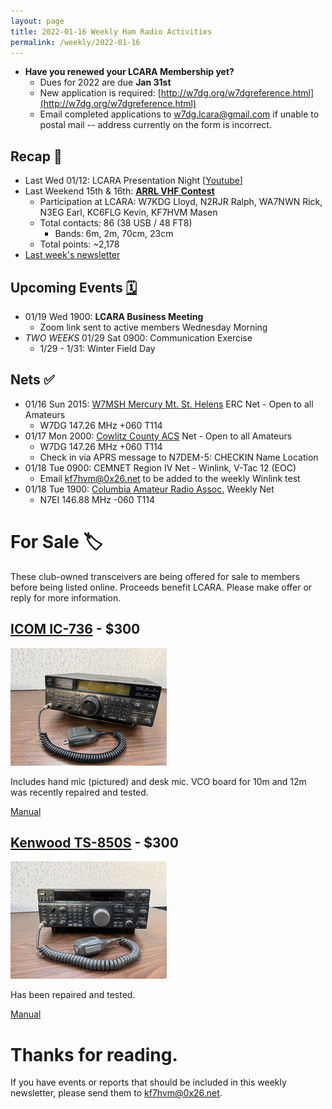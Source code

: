 ```yaml
---
layout: page
title: 2022-01-16 Weekly Ham Radio Activities
permalink: /weekly/2022-01-16
---
```


* **Have you renewed your LCARA Membership yet?**
  * Dues for 2022 are due **Jan 31st**
  * New application is required: [http://w7dg.org/w7dgreference.html](http://w7dg.org/w7dgreference.html)
  * Email completed applications to [w7dg.lcara@gmail.com](mailto:w7dg.lcara@gmail.com) if unable to postal mail -- address currently on the form is incorrect.

## Recap 🔁

- Last Wed 01/12: LCARA Presentation Night [[Youtube](https://www.youtube.com/watch?v=AonilN0h2xA)]
- Last Weekend 15th & 16th: **[ARRL VHF Contest](http://www.arrl.org/january-vhf)**
  - Participation at LCARA: W7KDG Lloyd, N2RJR Ralph, WA7NWN Rick, N3EG Earl, KC6FLG Kevin, KF7HVM Masen
  - Total contacts: 86 (38 USB / 48 FT8)
    - Bands: 6m, 2m, 70cm, 23cm
  - Total points: ~2,178
- [Last week's newsletter](/weekly/2022-01-09)

## Upcoming Events [🗓](/calendar)

- 01/19 Wed 1900: **LCARA Business Meeting**
  - Zoom link sent to active members Wednesday Morning
- _TWO WEEKS_ 01/29 Sat 0900: Communication Exercise
  - 1/29 - 1/31: Winter Field Day

## Nets ✅

- 01/16 Sun 2015: [W7MSH Mercury Mt. St. Helens](https://www.w7msh.org) ERC Net - Open to all Amateurs
  - W7DG 147.26 MHz +060 T114
- 01/17 Mon 2000: [Cowlitz County ACS](http://cowlitzradio.org/) Net - Open to all Amateurs
  - W7DG 147.26 MHz +060 T114
  - Check in via APRS message to N7DEM-5: CHECKIN Name Location
- 01/18 Tue 0900: CEMNET Region IV Net - Winlink, V-Tac 12 (EOC)
  - Email kf7hvm@0x26.net to be added to the weekly Winlink test
- 01/18 Tue 1900: [Columbia Amateur Radio Assoc.](http://www.n7ei.org/) Weekly Net
  - N7EI 146.88 MHz -060 T114

# For Sale 🏷

These club-owned transceivers are being offered for sale to members before
being listed online. Proceeds benefit LCARA. Please make offer or reply for
more information.

## [ICOM IC-736](https://www.universal-radio.com/catalog/hamhf/736.html) - $300

[<img src="/images/weekly/for_sale_icom_ic-736_tn.png">](/images/weekly/for_sale_icom_ic-736.jpg)

Includes hand mic (pictured) and desk mic. VCO board for 10m and 12m was
recently repaired and tested.

[Manual](https://www.icomjapan.com/uploads/support/manual/IC-736_738.pdf)

## [Kenwood TS-850S](https://www.universal-radio.com/catalog/hamhf/ts850s.html) - $300

[<img src="/images/weekly/for_sale_kenwood_ts-850s_tn.png">](/images/weekly/for_sale_kenwood_ts-850s.jpg)

Has been repaired and tested.

[Manual](https://www.kenwood.com/usa/Support/pdf/TS-850.pdf)

# Thanks for reading. 

If you have events or reports that should be included in this weekly
newsletter, please send them to kf7hvm@0x26.net.
